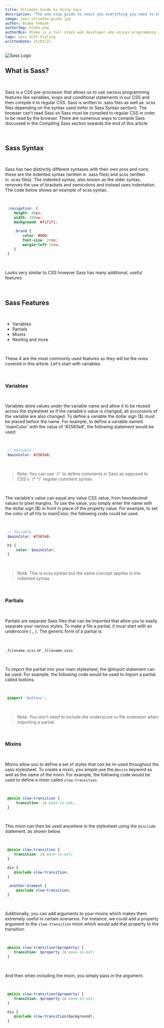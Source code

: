 ```yaml
---
title: Ultimate Guide to Using Sass
description: "The one-stop guide to teach you everything you need to know about Sass."
image: sass-ultimate-guide.jpg
author: Blake Yeboah
authorImg: blake.png
authorBio: Blake is a full stack web developer who enjoys programming web applications. He has developed a strong passion for the software development industry over the years and love what I do.
tags: Sass SCSS Styling
writtenDate: 15/03/21
---
```


<img src="/post-images/sass-logo.png" alt="Sass Logo">

## What is Sass?

<br>

Sass is a CSS pre-processor that allows us to use various programming features like variables, loops and conditional statements in our CSS and then compile it to regular CSS. Sass is written in .sass files as well as .scss files depending on the syntax used (refer to Sass Syntax section). The browser can't read Sass so Sass must be compiled to regular CSS in order to be read by the browser. There are numerous ways to compile Sass discussed in the Compiling Sass section towards the end of this article.

<br>

## Sass Syntax

<br>

Sass has two distinctly different syntaxes with their own pros and cons; these are the indented syntax (written in .sass files) and scss (written in .scss files). The indented syntax, also known as the older syntax, removes the use of brackets and semicolons and instead uses indentation. The code below shows an example of scss syntax.

<br>

```scss
 .navigation  {
    height: 40px;
    width: 100vw;
    background: #f1f1f1;

    .brand {
        color: #000;
        font-size: 2rem;
        margin-left:10vw;
    }
 }
```

<br>

Looks very similar to CSS however Sass has many additional, useful features.

<br>

## Sass Features

<br>

- Variables
- Partials
- Mixins
- Nesting and more

<br>

These 4 are the most commonly used features so they will be the ones covered in this article. Let's start with variables.

<br>

### Variables

<br>

Variables store values under the variable name and allow it to be reused across the stylesheet so if the variable's value is changed, all occursions of the variable are also changed. To define a variable the dollar sign ($) must be placed before the name. For example, to define a variable named 'mainColor' with the value of '#2583e8', the following statement would be used:

<br>

```scss
 // Variable
 $mainColor: #2583e8;
```

<br>

<blockquote>
    Note: You can use `//` to define comments in Sass as opposed to CSS's `/* */` regular comment syntax.
</blockquote>

<br>

The variable's value can equal any value CSS value; from hexadecimal values to pixel margins. To use the value, you simply enter the name with the dollar sign ($) in front in place of the property value. For example, to set the color of all h1s to mainColor, the following code could be used.

<br>

```scss
 // Variable
 $mainColor: #2583e8;

 h1 {
     color: $mainColor;
 }
```

<br>

<blockquote>
    Note: This is scss syntax but the same concept applies in the indented syntax.
</blockquote>

<br>

### Partials

<br>

Partials are separate Sass files that can be imported that allow you to easily separate your various styles. To make a file a partial, it must start with an underscore ( _ ). The generic form of a partial is:

<br>

`_filename.scss` or `_filename.sass`

<br>

To import the partial into your main stylesheet, the @import statement can be used. For example, the following code would be used to import a partial called buttons.

<br>

```scss
 @import 'buttons';
```

<br>

<blockquote>
    Note: You don't need to include the underscore or file extension when importing a partial.
</blockquote>

<br>

### Mixins

<br>

Mixins allow you to define a set of styles that can be re-used throughout the sass stylesheet. To create a mixin, you simple use the `@mixin` keyword as well as the name of the mixin. For example, the following code would be used to define a mixin called `slow-transition`.

<br>

```scss
 @mixin slow-transition {
     transition: 2s ease-in-out;
 }
```

<br>

This mixin can then be used anywhere in the stylesheet using the `@include` statement, as shown below.

<br>

```scss
 @mixin slow-transition {
    transition: 2s ease-in-out;
 }

 div {
    @include slow-transition;
 }

 .another-element {
     @include slow-transition;
 }
```

<br>

Additionally, you can add arguments to your mixins which makes them extremely useful in certain scenarios. For instance, we could add a property argument to the `slow-transition` mixin which would add that property to the transition.

<br>

```scss
 @mixin slow-transition($property) {
    transition: $property 2s ease-in-out;
 }
```

<br>

And then when including the mixin, you simply pass in the argument.

<br>

```scss
 @mixin slow-transition($property) {
    transition: $property 2s ease-in-out;
 }

 div {
    @include slow-transition(background);
 }
```

<br>


